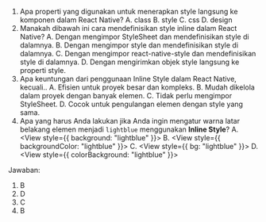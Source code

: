 1. Apa properti yang digunakan untuk menerapkan style langsung ke komponen dalam React Native?
   A. class
   B. style
   C. css
   D. design
2. Manakah dibawah ini cara mendefinisikan style inline dalam React Native?
   A. Dengan mengimpor StyleSheet dan mendefinisikan style di dalamnya.
   B. Dengan mengimpor style dan mendefinisikan style di dalamnya.
   C. Dengan mengimpor react-native-style dan mendefinisikan style di dalamnya.
   D. Dengan mengirimkan objek style langsung ke properti style.
3. Apa keuntungan dari penggunaan Inline Style dalam React Native, kecuali..
   A. Efisien untuk proyek besar dan kompleks.
   B. Mudah dikelola dalam proyek dengan banyak elemen.
   C. Tidak perlu mengimpor StyleSheet.
   D. Cocok untuk pengulangan elemen dengan style yang sama.
4. Apa yang harus Anda lakukan jika Anda ingin mengatur warna latar belakang elemen menjadi `lightblue` menggunakan **Inline Style**?
   A. <View style={{ background: "lightblue" }}>
   B. <View style={{ backgroundColor: "lightblue" }}>
   C. <View style={{ bg: "lightblue" }}>
   D. <View style={{ colorBackground: "lightblue" }}>

Jawaban:

1. B
2. D
3. C
4. B
